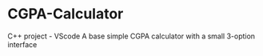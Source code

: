 # CGPA-Calculator
C++ project - VScode
A base simple CGPA calculator with a small 3-option interface
